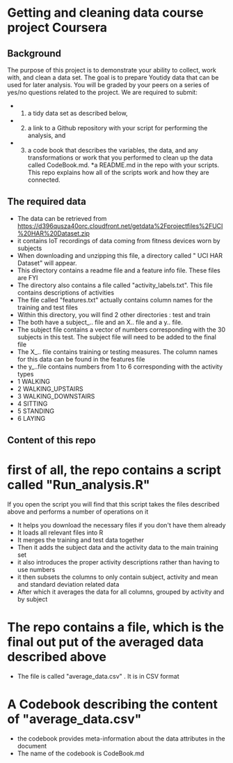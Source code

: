 # Getting and cleaning data course project Coursera
## Background
 
The purpose of this project is to demonstrate your ability to collect, work with, and clean a data set. The goal is to prepare Youtidy data that can be used for later analysis. You will be graded by your peers on a series of yes/no questions related to the project.  We are required to submit: 
* 1) a tidy data set as described below, 
* 2) a link to a Github repository with your script for performing the analysis, and 
* 3) a code book that describes the variables, the data, and any transformations or work that you performed to clean up the data called CodeBook.md. 
*a README.md in the repo with your scripts. This repo explains how all of the scripts work and how they are connected.

## The required data

* The data can be retrieved from https://d396qusza40orc.cloudfront.net/getdata%2Fprojectfiles%2FUCI%20HAR%20Dataset.zip
* it contains IoT recordings of data coming from fitness devices worn by subjects
* When downloading and unzipping this file, a directory called " UCI HAR Dataset" will appear. 
* This directory contains a readme file and a feature info file. These files are FYI
* The directory also contains a file called "activity_labels.txt". This file contains descriptions of activities
* The file called "features.txt" actually contains column names for the training and test files
* Within this directory, you will find 2 other directories : test and train
* The both have a subject_.. file and an X.. file and a y.. file. 
* The subject file contains a vector of numbers corresponding with the 30 subjects in this test.  The subject file will need to be added to the final file
* The X_.. file contains training or testing measures.  The column names for this data can be found in the features file
* the y_..file contains numbers from 1 to 6 corresponding with the activity types
* 1 WALKING
* 2 WALKING_UPSTAIRS
* 3 WALKING_DOWNSTAIRS
* 4 SITTING
* 5 STANDING
* 6 LAYING

## Content of this repo

# first of all, the repo contains a script called "Run_analysis.R" 
If you open the script you will find that this script takes the files described above and performs a number of operations on it
* It helps you download the necessary files if you don't have them already
* It loads all relevant files into R
* It merges the training and test data together
* Then it adds the subject data and the activity data to the main training set
* it also introduces the proper activity descriptions rather than having to use numbers
* it then subsets the columns to only contain subject, activity and mean and standard deviation related data
* After which it averages the data for all columns, grouped by activity and by subject

# The repo contains a file, which is the final out put of the averaged data described above
* The file is called "average_data.csv" . It is in CSV format

# A Codebook describing the content of "average_data.csv" 

* the codebook provides meta-information about the data attributes in the document
* The name of the codebook is CodeBook.md



